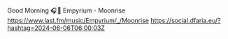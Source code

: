 Good Morning 🎧🎵 Empyrium - Moonrise  https://www.last.fm/music/Empyrium/_/Moonrise https://social.dfaria.eu/?hashtag=2024-06-06T06:00:03Z
